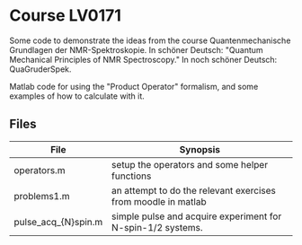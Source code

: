 # Course LV0171
Some code to demonstrate the ideas from the course Quantenmechanische Grundlagen der NMR-Spektroskopie.
In schöner Deutsch: "Quantum Mechanical Principles of NMR Spectroscopy."
In noch schöner Deutsch: QuaGruderSpek.

Matlab code for using the "Product Operator" formalism, and some
examples of how to calculate with it.

## Files
File                | Synopsis
---                 | ---
operators.m         | setup the operators and some helper functions
problems1.m         | an attempt to do the relevant exercises from moodle in matlab
pulse_acq_{N}spin.m | simple pulse and acquire experiment for N-spin-1/2 systems.

